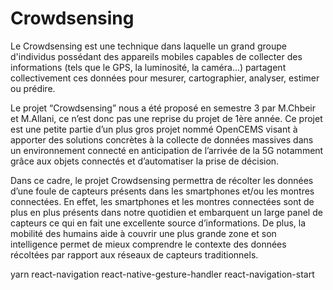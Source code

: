 # Crowdsensing
Le Crowdsensing est une technique dans laquelle un grand groupe d'individus
possédant des appareils mobiles capables de collecter des informations (tels que le GPS, la
luminosité, la caméra...) partagent collectivement ces données pour mesurer, cartographier,
analyser, estimer ou prédire.

Le projet “Crowdsensing” nous a été proposé en semestre 3 par M.Chbeir et M.Allani,
ce n’est donc pas une reprise du projet de 1ère année. Ce projet est une petite partie d’un
plus gros projet nommé OpenCEMS visant à apporter des solutions concrètes à la collecte de
données massives dans un environnement connecté en anticipation de l’arrivée de la 5G
notamment grâce aux objets connectés et d’automatiser la prise de décision.

Dans ce cadre, le projet Crowdsensing permettra de récolter les données d’une foule de
capteurs présents dans les smartphones et/ou les montres connectées.
En effet, les smartphones et les montres connectées sont de plus en plus présents dans notre
quotidien et embarquent un large panel de capteurs ce qui en fait une excellente source
d’informations.
De plus, la mobilité des humains aide à couvrir une plus grande zone et son intelligence
permet de mieux comprendre le contexte des données récoltées par rapport aux réseaux de
capteurs traditionnels.

yarn
react-navigation
react-native-gesture-handler
react-navigation-start
